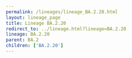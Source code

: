 ```yaml
---
permalink: /lineages/lineage_BA.2.20.html
layout: lineage_page
title: Lineage BA.2.20
redirect_to: ../lineage.html?lineage=BA.2.20
lineage: BA.2.20
parent: BA.2
children: ['BA.2.20']
---
```

